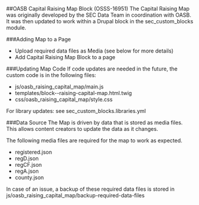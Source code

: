 ##OASB Capital Raising Map Block (OSSS-16951)
The Capital Raising Map was originally developed by the SEC Data Team in coordination with OASB. It was then updated to work within a Drupal block in the sec_custom_blocks module.

###Adding Map to a Page
- Upload required data files as Media (see below for more details)
- Add Capital Raising Map Block to a page

###Updating Map Code
If code updates are needed in the future, the custom code is in the following files:

- js/oasb_raising_capital_map/main.js
- templates/block--raising-capital-map.html.twig
- css/oasb_raising_capital_map/style.css

For library updates: see sec_custom_blocks.libraries.yml

###Data Source
The Map is driven by data that is stored as media files. This allows content creators to update the data as it changes. 

The following media files are required for the map to work as expected.

- registered.json
- regD.json
- regCF.json
- regA.json
- county.json

In case of an issue, a backup of these required data files is stored in js/oasb_raising_capital_map/backup-required-data-files
